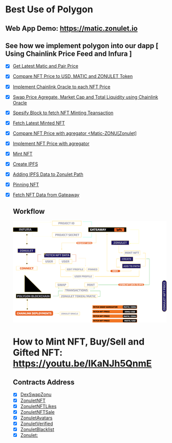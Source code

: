 # Best Use of Polygon
## Web App Demo: https://matic.zonulet.io


## See how we implement polygon into our dapp [ Using Chainlink Price Feed and Infura ]
- [x] [Get Latest Matic and Pair Price](https://github.com/Agin-DropDisco/ETH-DENVER-2023/blob/2af9ccbf1113cc5df2aeffcce18ded897ae35c56/CHAINLINK/connect-the-world-with-chainlink/client/src/components/nft-detail/nft-detail.js#L300-L304)
- [x] [Compare NFT Price to USD, MATIC and ZONULET Token](https://github.com/Agin-DropDisco/ETH-DENVER-2023/blob/2af9ccbf1113cc5df2aeffcce18ded897ae35c56/CHAINLINK/connect-the-world-with-chainlink/client/src/components/nft-detail/nft-detail.js#L377-L379)
- [x] [Implement Chainlink Oracle to each NFT Price](https://github.com/Agin-DropDisco/ETH-DENVER-2023/blob/2af9ccbf1113cc5df2aeffcce18ded897ae35c56/CHAINLINK/connect-the-world-with-chainlink/client/src/components/nft-detail/nft-detail.js#L1034-L1040)
- [x] [Swap Price Agregate, Market Cap and Total Liquidity using Chainlink Oracle](https://github.com/Agin-DropDisco/ETH-DENVER-2023/blob/2af9ccbf1113cc5df2aeffcce18ded897ae35c56/CHAINLINK/connect-the-world-with-chainlink/client/src/components/landing/landing.js#L571-L585)
- [x] [Spesify Block to fetch NFT Minting Teansaction](https://github.com/Agin-DropDisco/ETH-DENVER-HACK-2023/blob/29ca9258bf23ed3437f3e14d1c30a081aaaac890/POLYGON/Best-Use-of-Polygon/client/src/components/explore/exploreall.js#L362-L370)
- [x] [Fetch Latest Minted NFT](https://github.com/Agin-DropDisco/ETH-DENVER-HACK-2023/blob/29ca9258bf23ed3437f3e14d1c30a081aaaac890/POLYGON/Best-Use-of-Polygon/client/src/components/explore/exploreall.js#L442-L473)
- [x] [Compare NFT Price with agregator <Matic-USD> <Matic-ZONU[Zonulet] <ZONU-USD>](https://github.com/Agin-DropDisco/ETH-DENVER-HACK-2023/blob/29ca9258bf23ed3437f3e14d1c30a081aaaac890/POLYGON/Best-Use-of-Polygon/client/src/components/nft-detail/nft-detail.js#L296-L304)
- [x] [Implement NFT Price with agregator](https://github.com/Agin-DropDisco/ETH-DENVER-HACK-2023/blob/29ca9258bf23ed3437f3e14d1c30a081aaaac890/POLYGON/Best-Use-of-Polygon/client/src/components/nft-detail/nft-detail.js#L1004-L1040)
- [x] [Mint NFT](https://github.com/Agin-DropDisco/ETH-DENVER-2023/blob/79da0f73a237a7620dc75569d3787da1a95540e7/INFURA/Best-Use-of-Infura-NFT-API/client/src/components/mint/mint.js#L754)
- [x] [Create IPFS](https://github.com/Agin-DropDisco/ETH-DENVER-2023/blob/79da0f73a237a7620dc75569d3787da1a95540e7/INFURA/Best-Use-of-Infura-NFT-API/client/src/components/mint/mint.js#L762)
- [x] [Adding IPFS Data to Zonulet Path](https://github.com/Agin-DropDisco/ETH-DENVER-2023/blob/79da0f73a237a7620dc75569d3787da1a95540e7/INFURA/Best-Use-of-Infura-NFT-API/client/src/components/mint/mint.js#L834)
- [x] [Pinning NFT](https://github.com/Agin-DropDisco/ETH-DENVER-2023/blob/79da0f73a237a7620dc75569d3787da1a95540e7/INFURA/Best-Use-of-Infura-NFT-API/client/src/components/mint/mint.js#L853)
- [x] [Fetch NFT Data from Gateaway](https://github.com/Agin-DropDisco/ETH-DENVER-2023/blob/79da0f73a237a7620dc75569d3787da1a95540e7/INFURA/Best-Use-of-Infura-NFT-API/client/src/components/explore/exploreall.js#L778)
  
  ## Workflow
  <p align="center">
    <img src="https://raw.githubusercontent.com/Agin-DropDisco/ETH-DENVER-HACK-2023/main/CHAINLINK/connect-the-world-with-chainlink/CHAINLINK_FLOW.png" />
    
  </p>

  
  # How to Mint NFT, Buy/Sell and Gifted NFT: https://youtu.be/lKaNJh5QnmE

  
  ## Contracts Address
  - [x] [DexSwapZonu](https://mumbai.polygonscan.com/address/0xb054102df5c8b66d8b7f58344964f86e9e2d3e00)
  - [x] [ZonuletNFT](https://mumbai.polygonscan.com/address/0xF136607Ed9766507c2D99EbB2Abf0d7C773e3f2f)
  - [x] [ZonuletNFTLikes](https://mumbai.polygonscan.com/address/0x3444064BA645B8a061DCD47c28C0Fd3c506eb13B) 
  - [x] [ZonuletNFTSale](https://mumbai.polygonscan.com/address/0xaF27687753694b9944c0AD08A800683C6FE7bEec)  
  - [x] [ZonuletAvatars](https://mumbai.polygonscan.com/address/0x40D6Ed2986Ce7748Ab2F272f4AAa082Fee7F199F)    
  - [x] [ZonuletVerified](https://mumbai.polygonscan.com/address/0x4d2CEc6be0D0e69f56b1B7E4DEe17585549CB9F1)   
  - [x] [ZonuletBlacklist](https://mumbai.polygonscan.com/address/0x57b6eF1d9b57271De7430c8d5d36fc26941094D0)   
  - [x] [Zonulet:](https://mumbai.polygonscan.com/address/0x216eD590Cb7Ec3417CAb82699ae493522fECf580)    
